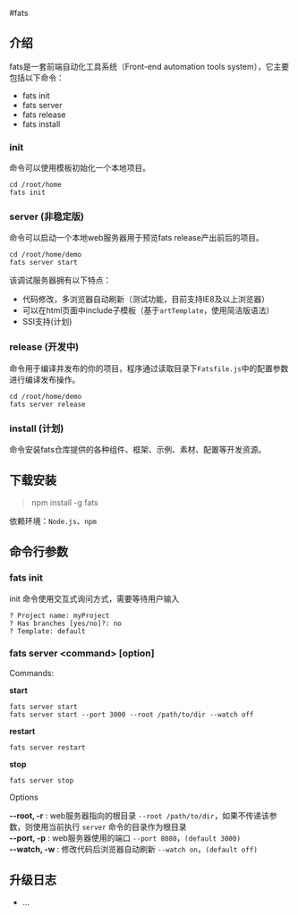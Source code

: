 #fats

## 介绍

fats是一套前端自动化工具系统（Front-end automation tools system），它主要包括以下命令：

* fats init
* fats server
* fats release
* fats install

### init

命令可以使用模板初始化一个本地项目。

	cd /root/home    
	fats init

### server (非稳定版)

命令可以启动一个本地web服务器用于预览fats release产出前后的项目。

	cd /root/home/demo    
	fats server start

该调试服务器拥有以下特点：

* 代码修改，多浏览器自动刷新（测试功能，目前支持IE8及以上浏览器）
* 可以在html页面中include子模板（基于`artTemplate`，使用简洁版语法）
* SSI支持(计划)

### release (开发中)

命令用于编译并发布的你的项目，程序通过读取目录下`Fatsfile.js`中的配置参数进行编译发布操作。

	cd /root/home/demo    
	fats server release

### install (计划)
 
命令安装fats仓库提供的各种组件、框架、示例、素材、配置等开发资源。

    
## 下载安装

> npm install -g fats

依赖环境：`Node.js`、`npm`

## 命令行参数

### fats init

init 命令使用交互式询问方式，需要等待用户输入

	? Project name: myProject
	? Has branches [yes/no]?: no
	? Template: default

### fats server &lt;command&gt; [option]

Commands:
	
**start**  

	fats server start
	fats server start --port 3000 --root /path/to/dir --watch off

**restart**  

	fats server restart

**stop**  

	fats server stop

Options

**--root, -r**  : web服务器指向的根目录 `--root /path/to/dir`，如果不传递该参数，则使用当前执行 `server` 命令的目录作为根目录    
**--port, -p**  : web服务器使用的端口 `--port 8080`，`(default 3000)`   
**--watch, -w**  : 修改代码后浏览器自动刷新 `--watch on`，`(default off)`    

## 升级日志

* ...


